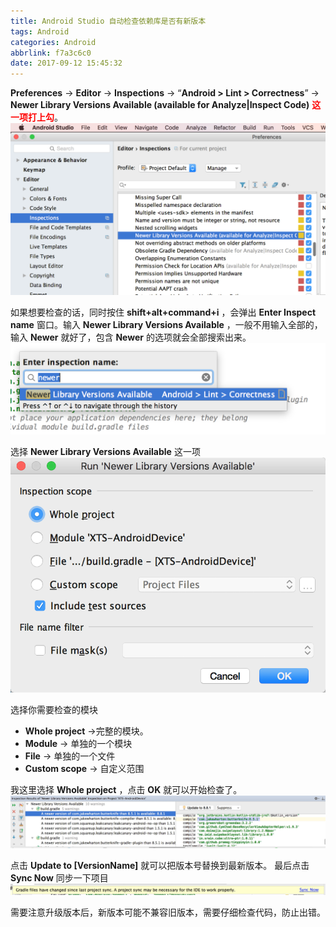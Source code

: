```yaml
---
title: Android Studio 自动检查依赖库是否有新版本
tags: Android
categories: Android
abbrlink: f7a3c6c0
date: 2017-09-12 15:45:32
---
```


**Preferences** -> **Editor** -> **Inspections** -> “**Android > Lint > Correctness**” -> **Newer Library Versions Available (available for Analyze|Inspect Code)**    <font color="red">**这一项打上勾**</font>。
![](/media/15051956933872/15051957572874.png)

如果想要检查的话，同时按住 **shift+alt+command+i** ，会弹出 **Enter Inspect name** 窗口。输入 **Newer Library Versions Available** ，一般不用输入全部的，输入 **Newer** 就好了，包含 **Newer** 的选项就会全部搜索出来。
![](/media/15051956933872/15051957698386.png)

选择 **Newer Library Versions Available** 这一项
![](/media/15051956933872/15051957934804.png)

选择你需要检查的模块

* **Whole project**  ->完整的模块。 
* **Module** -> 单独的一个模块
* **File** -> 单独的一个文件
* **Custom scope** -> 自定义范围

我这里选择 **Whole project** ，点击 **OK** 就可以开始检查了。
![](/media/15051956933872/15051958715001.jpg)

点击 **Update to [VersionName]** 就可以把版本号替换到最新版本。
最后点击 **Sync Now** 同步一下项目
![](/media/15051956933872/15051961312946.jpg)

需要注意升级版本后，新版本可能不兼容旧版本，需要仔细检查代码，防止出错。







